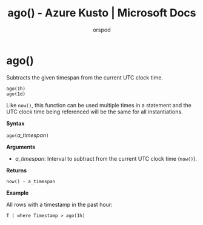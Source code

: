 ﻿---
title: ago() - Azure Kusto | Microsoft Docs
description: This article describes ago() in Azure Kusto.
author: orspod
ms.author: v-orspod
ms.reviewer: mblythe
ms.service: kusto
ms.topic: reference
ms.date: 09/24/2018
---
# ago()

Subtracts the given timespan from the current UTC clock time.

    ago(1h)
    ago(1d)

Like `now()`, this function can be used multiple times
in a statement and the UTC clock time being referenced will be the same
for all instantiations.

**Syntax**

`ago(`*a_timespan*`)`

**Arguments**

* *a_timespan*: Interval to subtract from the current UTC clock time
(`now()`).

**Returns**

`now() - a_timespan`

**Example**

All rows with a timestamp in the past hour:

```kusto
T | where Timestamp > ago(1h)
```